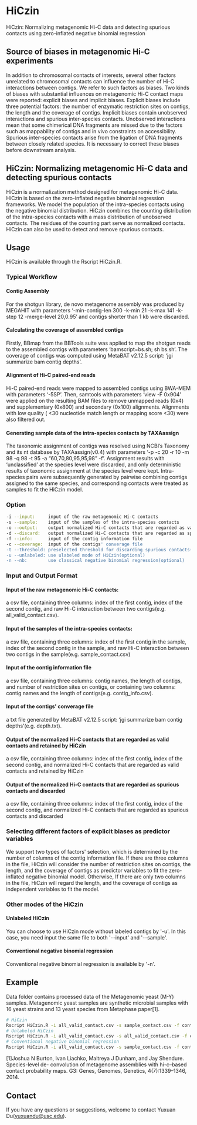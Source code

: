 # HiCzin
HiCzin: Normalizing metagenomic Hi-C data and detecting spurious contacts using zero-inflated negative binomial regression

## Source of biases in metagenomic Hi-C experiments
In addition to chromosomal contacts of interests, several other factors unrelated to chromosomal contacts can influence the number of Hi-C interactions between contigs. We refer to such factors as biases. Two kinds of biases with substantial influences on metagenomic Hi-C contact maps were reported: explicit biases and implicit biases. Explicit biases include three potential factors: the number of enzymatic restriction sites on contigs, the length and the coverage of contigs. Implicit biases contain unobserved interactions and spurious inter-species contacts. Unobserved interactions mean that some chimerical DNA fragments are missed due to the factors such as mappability of contigs and in vivo constraints on accessibility. Spurious inter-species contacts arise from the ligation of DNA fragments between closely related species. It is necessary to correct these biases before downstream analysis.

## HiCzin: Normalizing metagenomic Hi-C data and detecting spurious contacts
HiCzin is a normalization method designed for metagenomic Hi-C data. HiCzin is based on the zero-inflated negative binomial regression frameworks. We model the population of the intra-species contacts using the negative binomial distribution. HiCzin combines the counting distribution of the intra-species contacts with a mass distribution of unobserved contacts. The residues of the counting part serve as normalized contacts. HiCzin can also be used to detect and remove spurious contacts.


## Usage 
HiCzin is available through the Rscript HiCzin.R. 

### Typical Workflow
#### Contig Assembly
For the shotgun library, de novo metagenome assembly was produced by MEGAHIT with parameters ‘-min-contig-len 300 -k-min 21 -k-max 141 -k-step 12 -merge-level 20,0.95’ and contigs shorter than 1 kb were discarded.
#### Calculating the coverage of assembled contigs
Firstly, BBmap from the BBTools suite was applied to map the shotgun reads to the assembled contigs with parameters ‘bamscript=bs.sh; sh bs.sh’. The coverage of contigs was computed using MetaBAT v2.12.5 script: ‘jgi summarize bam contig depths’.
#### Alignment of Hi-C paired-end reads
Hi-C paired-end reads were mapped to assembled contigs using BWA-MEM with parameters ‘-5SP’. Then, samtools with parameters ‘view -F 0x904’ were applied on the resulting BAM files to remove unmapped reads (0x4) and supplementary (0x800) and secondary (0x100) alignments. Alignments with low quality ( <30 nucleotide match length or mapping score <30) were also filtered out.
#### Generating sample data of the intra-species contacts by TAXAassign
The taxonomic assignment of contigs was resolved using NCBI’s Taxonomy and its nt database by TAXAassign(v0.4) with parameters ‘-p -c 20 -r 10 -m 98 -q 98 -t 95 -a “60,70,80,95,95,98” -f’. Assignment results with ‘unclassified’ at the species level were discarded, and only deterministic results of taxonomic assignment at the species level were kept. Intra-species pairs were subsequently generated by pairwise combining contigs assigned to the same species, and corresponding contacts were treated as samples to fit the HiCzin model.

### Option
```bash
-i --input:     input of the raw metagenomic Hi-C contacts
-s --sample:    input of the samples of the intra-species contacts 
-o --output:    output normalized Hi-C contacts that are regarded as valid contacts and retained by HiCzin
-d --discard:   output normalized Hi-C contacts that are regarded as spurious contacts and discarded
-f --info:      input of the contig information file
-c --coverage:  input of the contigs' converage file
-t --threshold: preselected threshold for discarding spurious contacts(default 10%)
-u --unlabeled: use ulabeled mode of HiCzin(optional)
-n --nb:        use classical negative binomial regression(optional)
```

### Input and Output Format
#### Input of the raw metagenomic Hi-C contacts: 
a csv file, containing three columns: index of the first contig, index of the second contig, and raw Hi-C interaction between two contigs(e.g. all_valid_contact.csv). 
#### Input of the samples of the intra-species contacts: 
a csv file, containing three columns: index of the first contig in the sample, index of the second contig in the sample, and raw Hi-C interaction between two contigs in the sample(e.g. sample_contact.csv)
#### Input of the contig information file
a csv file, containing three columns: contig names, the length of contigs, and number of restriction sites on contigs, or containing two columns: contig names and the length of contigs(e.g. contig_info.csv).
#### Input of the contigs' converage file
a txt file generated by MetaBAT v2.12.5 script: ‘jgi summarize bam contig depths’(e.g. depth.txt).
#### Output of the normalized Hi-C contacts that are regarded as valid contacts and retained by HiCzin
a csv file, containing three columns: index of the first contig, index of the second contig, and normalized Hi-C contacts that are regarded as valid contacts and retained by HiCzin
#### Output of the normalized Hi-C contacts that are regarded as spurious contacts and discarded
a csv file, containing three columns: index of the first contig, index of the second contig, and normalized Hi-C contacts that are regarded as spurious contacts and discarded

### Selecting different factors of explicit biases as predictor variables
We support two types of factors' selection, which is determined by the number of columns of the contig information file. If there are three columns in the file, HiCzin will consider the number of restriction sites on contigs, the length, and the coverage of contigs as predictor variables to fit the zero-inflated negative binomial model. Otherwise, If there are only two columns in the file, HiCzin will regard the length, and the coverage of contigs as independent variables to fit the model.

### Other modes of the HiCzin 
#### Unlabeled HiCzin
You can choose to use HiCzin mode without labeled contigs by '-u'. In this case, you need input the same file to both '--input' and '--sample'.
#### Conventional negative binomial regression 
Conventional negative binomial regression is available by '-n'. 


## Example
Data folder contains processed data of the Metagenomic yeast (M-Y) samples. Metagenomic yeast samples are synthetic microbial samples with 16 yeast strains and 13 yeast species from Metaphase paper[1]. 
```bash
# HiCzin
Rscript HiCzin.R -i all_valid_contact.csv -s sample_contact.csv -f contig_info.csv -c depth.txt -o output.csv -t 0.1 -d spur.csv
# Unlabeled HiCzin
Rscript HiCzin.R -i all_valid_contact.csv -s all_valid_contact.csv -f contig_info.csv -c depth.txt -u -o output.csv -t 0.1 -d spur.csv 
# Conventional negative binomial regression 
Rscript HiCzin.R -i all_valid_contact.csv -s sample_contact.csv -f contig_info.csv -c depth.txt -n -o output.csv -t 0.1 -d spur.csv 
```


[1]Joshua N Burton, Ivan Liachko, Maitreya J Dunham, and Jay Shendure. Species-level de- convolution of metagenome assemblies with hi-c–based contact probability maps. G3: Genes, Genomes, Genetics, 4(7):1339–1346, 2014.

## Contact
If you have any questions or suggestions, welcome to contact Yuxuan Du(yuxuandu@usc.edu).


